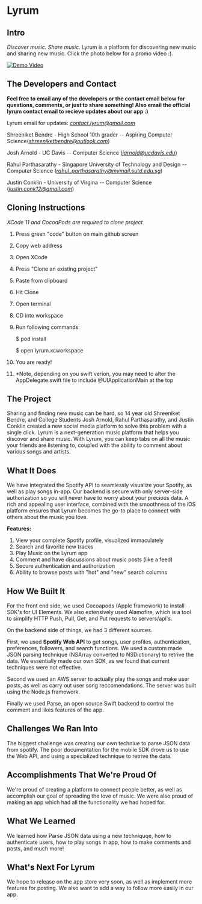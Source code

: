 # Lyrum

## Intro
*Discover music. Share music.* Lyrum is a platform for discovering new music and sharing new music. Click the photo below for a promo video :).

[![Demo Video](https://img.youtube.com/vi/wG-q0WTAf34/0.jpg)](https://www.youtube.com/watch?v=wG-q0WTAf34)

## The Developers and Contact
**Feel free to email any of the developers or the contact email below for questions, comments, or just to share something! Also email the official lyrum contact email to recieve updates about our app :)**

Lyrum email for updates: *contact.lyrum@gmail.com*

Shreeniket Bendre - High School 10th grader -- Aspiring Computer Science(*shreeniketbendre@outlook.com*)

Josh Arnold - UC Davis -- Computer Science (*jarnold@ucdavis.edu*)

Rahul Parthasarathy - Singapore University of Technology and Design -- Computer Science (*rahul_parthasarathy@mymail.sutd.edu.sg*)

Justin Conklin - University of Virgina -- Computer Science (*justin.conk12@gmail.com*)

## Cloning Instructions 
*XCode 11 and CocoaPods are required to clone project*
1) Press green "code" button on main github screen
2) Copy web address
3) Open XCode
4) Press "Clone an existing project"
5) Paste from clipboard
6) Hit Clone
7) Open terminal
8) CD into workspace
9) Run following commands:

   $ pod install
   
   $ open lyrum.xcworkspace
10) You are ready!
11) *Note, depending on you swift verion, you may need to alter the AppDelegate.swift file to include @UIApplicationMain at the top
   
## The Project
Sharing and finding new music can be hard, so 14 year old Shreeniket Bendre, and College Students Josh Arnold, Rahul Parthasarathy, and Justin Conklin created a new social media platform to solve this problem with a single click. Lyrum is a next-generation music platform that helps you discover and share music. With Lyrum, you can keep tabs on all the music your friends are listening to, coupled with the ability to comment about various songs and artists.

## What It Does
We have integrated the Spotify API to seamlessly visualize your Spotify, as well as play songs in-app. Our backend is secure with only server-side authorization so you will never have to worry about your precious data. A rich and appealing user interface, combined with the smoothness of the iOS platform ensures that Lyrum becomes the go-to place to connect with others about the music you love. 

**Features:** 
1) View your complete Spotify profile, visualized immaculately 
2) Search and favorite new tracks 
3) Play Music on the Lyrum app 
4) Comment and have discussions about music posts (like a feed) 
5) Secure authentication and authorization 
6) Ability to browse posts with "hot" and "new" search columns

## How We Built It
For the front end side, we used Cocoapods (Apple framework) to install SDK's for UI Elements. We also extensively used Alamofire, which is a tool to simplify HTTP Push, Pull, Get, and Put requests to servers/api's.


On the backend side of things, we had 3 different sources. 

First, we used **Spotify Web API** to get songs, user profiles, authentication, preferences, followers, and search functions. We used a custom made JSON parsing technique (NSArray converted to NSDictionary) to retrive the data. We essentially made our own SDK, as we found that current techniques were not effective.

Second we used an AWS server to actually play the songs and make user posts, as well as carry out user song reccomendations. The server was built using the Node.js framework.

Finally we used Parse, an open source Swift backend to control the comment and likes features of the app.

## Challenges We Ran Into
The biggest challenge was creating our own techniue to parse JSON data from spotify. The poor documentation for the mobile SDK drove us to use the Web API, and using a specialized technique to retrive the data.

## Accomplishments That We're Proud Of
We're proud of creating a platform to connect people better, as well as accomplish our goal of spreading the love of music. We were also proud of making an app which had all the functionality we had hoped for.

## What We Learned
We learned how Parse JSON data using a new techniquqe, how to authenticate users, how to play songs in app, how to make comments and posts, and much more!

## What's Next For Lyrum
We hope to release on the app store very soon, as well as implement more features for posting. We also want to add a way to follow more easily in our app.
